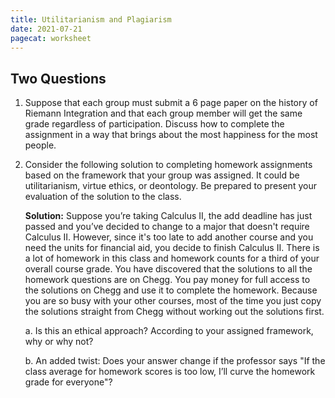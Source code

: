 ```yaml
---
title: Utilitarianism and Plagiarism
date: 2021-07-21
pagecat: worksheet
---
```


## Two Questions

1. Suppose that each group must submit a 6 page paper on the
history of Riemann Integration and that each group member will get the
same grade regardless of participation. Discuss how to complete the
assignment in a way that brings about the most happiness for the most
people.

2. Consider the following solution to completing homework
assignments based on the framework that your group was assigned. It
could be utilitarianism, virtue ethics, or deontology. Be prepared to
present your evaluation of the solution to the class.

    **Solution:**  Suppose you’re taking Calculus II, 
    the add deadline has just passed and
you’ve decided to change to a major that doesn't require Calculus II.
However, since it's too late to add another course and you need the
units for financial aid, you decide to finish Calculus II. There is a
lot of homework in this class and homework counts for a third of your
overall course grade. You have discovered that the solutions to all the
homework questions are on Chegg. You pay money for full access to the
solutions on Chegg and use it to complete the homework. Because you are
so busy with your other courses, most of the time you just copy the
solutions straight from Chegg without working out the solutions first.

    a. Is this an ethical approach? According to your assigned framework, why
or why not?

    b. An added twist: Does your answer change if the professor says "If the
class average for homework scores is too low, I’ll curve the homework
grade for everyone"?
